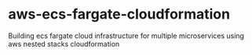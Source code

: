 # aws-ecs-fargate-cloudformation
Building ecs fargate cloud infrastructure for multiple microservices using aws nested stacks cloudformation
